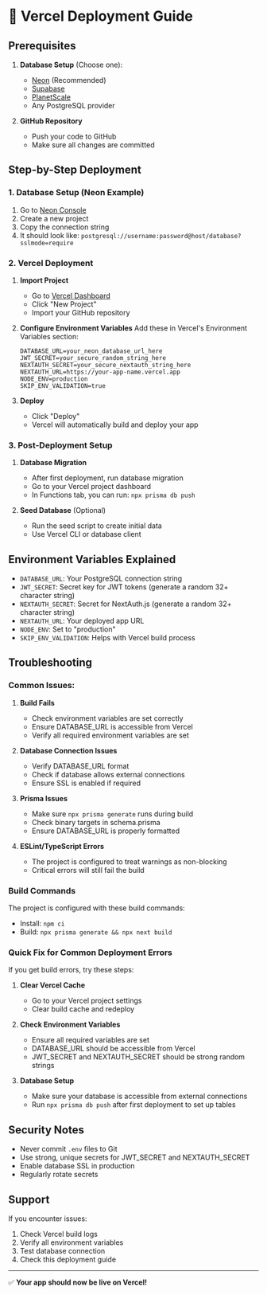 # 🚀 Vercel Deployment Guide

## Prerequisites

1. **Database Setup** (Choose one):
   - [Neon](https://neon.tech) (Recommended)
   - [Supabase](https://supabase.com)
   - [PlanetScale](https://planetscale.com)
   - Any PostgreSQL provider

2. **GitHub Repository**
   - Push your code to GitHub
   - Make sure all changes are committed

## Step-by-Step Deployment

### 1. Database Setup (Neon Example)

1. Go to [Neon Console](https://console.neon.tech)
2. Create a new project
3. Copy the connection string
4. It should look like: `postgresql://username:password@host/database?sslmode=require`

### 2. Vercel Deployment

1. **Import Project**
   - Go to [Vercel Dashboard](https://vercel.com/dashboard)
   - Click "New Project"
   - Import your GitHub repository

2. **Configure Environment Variables**
   Add these in Vercel's Environment Variables section:

   ```
   DATABASE_URL=your_neon_database_url_here
   JWT_SECRET=your_secure_random_string_here
   NEXTAUTH_SECRET=your_secure_nextauth_string_here
   NEXTAUTH_URL=https://your-app-name.vercel.app
   NODE_ENV=production
   SKIP_ENV_VALIDATION=true
   ```

3. **Deploy**
   - Click "Deploy"
   - Vercel will automatically build and deploy your app

### 3. Post-Deployment Setup

1. **Database Migration**
   - After first deployment, run database migration
   - Go to your Vercel project dashboard
   - In Functions tab, you can run: `npx prisma db push`

2. **Seed Database** (Optional)
   - Run the seed script to create initial data
   - Use Vercel CLI or database client

## Environment Variables Explained

- `DATABASE_URL`: Your PostgreSQL connection string
- `JWT_SECRET`: Secret key for JWT tokens (generate a random 32+ character string)
- `NEXTAUTH_SECRET`: Secret for NextAuth.js (generate a random 32+ character string)
- `NEXTAUTH_URL`: Your deployed app URL
- `NODE_ENV`: Set to "production"
- `SKIP_ENV_VALIDATION`: Helps with Vercel build process

## Troubleshooting

### Common Issues:

1. **Build Fails**
   - Check environment variables are set correctly
   - Ensure DATABASE_URL is accessible from Vercel
   - Verify all required environment variables are set

2. **Database Connection Issues**
   - Verify DATABASE_URL format
   - Check if database allows external connections
   - Ensure SSL is enabled if required

3. **Prisma Issues**
   - Make sure `npx prisma generate` runs during build
   - Check binary targets in schema.prisma
   - Ensure DATABASE_URL is properly formatted

4. **ESLint/TypeScript Errors**
   - The project is configured to treat warnings as non-blocking
   - Critical errors will still fail the build

### Build Commands

The project is configured with these build commands:
- Install: `npm ci`
- Build: `npx prisma generate && npx next build`

### Quick Fix for Common Deployment Errors

If you get build errors, try these steps:

1. **Clear Vercel Cache**
   - Go to your Vercel project settings
   - Clear build cache and redeploy

2. **Check Environment Variables**
   - Ensure all required variables are set
   - DATABASE_URL should be accessible from Vercel
   - JWT_SECRET and NEXTAUTH_SECRET should be strong random strings

3. **Database Setup**
   - Make sure your database is accessible from external connections
   - Run `npx prisma db push` after first deployment to set up tables

## Security Notes

- Never commit `.env` files to Git
- Use strong, unique secrets for JWT_SECRET and NEXTAUTH_SECRET
- Enable database SSL in production
- Regularly rotate secrets

## Support

If you encounter issues:
1. Check Vercel build logs
2. Verify all environment variables
3. Test database connection
4. Check this deployment guide

---

✅ **Your app should now be live on Vercel!**
